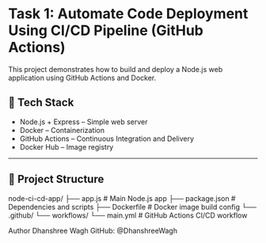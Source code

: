 # Task 1: Automate Code Deployment Using CI/CD Pipeline (GitHub Actions)

This project demonstrates how to build and deploy a Node.js web application using GitHub Actions and Docker.

## 🚀 Tech Stack

- Node.js + Express – Simple web server
- Docker – Containerization
- GitHub Actions – Continuous Integration and Delivery
- Docker Hub – Image registry

---

## 📂 Project Structure
node-ci-cd-app/ ├── app.js # Main Node.js app ├── package.json # Dependencies and scripts ├── Dockerfile # Docker image build config └── .github/ └── workflows/ └── main.yml # GitHub Actions CI/CD workflow



Author
Dhanshree Wagh
GitHub: @DhanshreeWagh


